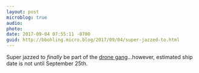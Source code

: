 ```yaml
---
layout: post
microblog: true
audio: 
photo: 
date: 2017-09-04 07:55:11 -0700
guid: http://bbohling.micro.blog/2017/09/04/super-jazzed-to.html
---
```

Super jazzed to _finally_ be part of the [drone gang](http://www.dji.com/mavic-pro-platinum?from=v3_landing_page)...however, estimated ship date is not until September 25th.
